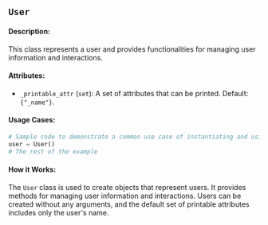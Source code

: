 ## `User`

#### Description:
This class represents a user and provides functionalities for managing user information and interactions.

#### Attributes:
- `_printable_attr` (`set`): A set of attributes that can be printed. Default: `{"_name"}`.

#### Usage Cases:

```python
# Sample code to demonstrate a common use case of instantiating and using the class
user = User()
# The rest of the example
```

#### How it Works:

The `User` class is used to create objects that represent users. It provides methods for managing user information and interactions. Users can be created without any arguments, and the default set of printable attributes includes only the user's name.